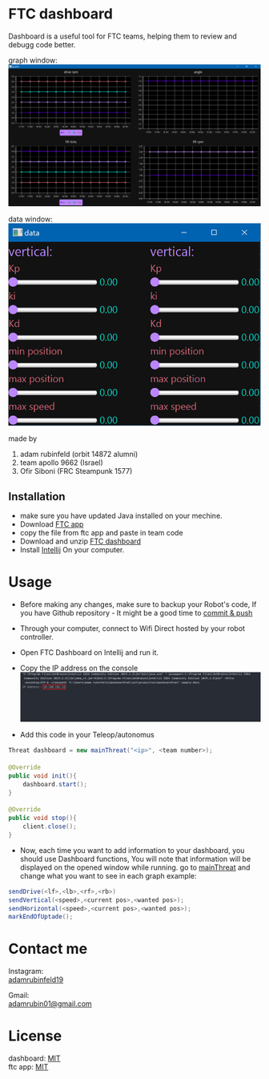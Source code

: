 # FTC dashboard
Dashboard is a useful tool for FTC teams, helping them to review and debugg code better.

graph window:  
![image2](/images/image2.png)  

data window:  
![image3](/images/image3.png)    


made by   
1. adam rubinfeld (orbit 14872 alumni)  
2. team apollo 9662 (Israel)
3. Ofir Siboni (FRC Steampunk 1577)



## Installation
- make sure you have updated Java installed on your mechine.
- Download [FTC app](https://github.com/adamrubinfeld/FTC-app)  
- copy the file from ftc app and paste in team code  
- Download and unzip [FTC dashboard](https://github.com/adamrubinfeld/Dashboard) 
- Install [Intellij](https://www.jetbrains.com/idea/download/#section=windows) On your computer. 


# Usage
- Before making any changes, make sure to backup your Robot's code, If you have Github repository - It might be a good time to [commit & push](https://readwrite.com/2013/10/02/github-for-beginners-part-2/)
- Through your computer, connect to Wifi Direct hosted by your robot controller.  
- Open FTC Dashboard on Intellij and run it.
- Copy the IP address on the console  
![image1](/images/image1.png)  

- Add this code in your Teleop/autonomus
```java
Threat dashboard = new mainThreat("<ip>", <team number>);

@Override
public void init(){
    dashboard.start();
}

@Override
public void stop(){
    client.close();
}
```
- Now, each time you want to add information to your dashboard, you should use Dashboard functions,
  You will note that information will be displayed on the opened window while running.
  go to [mainThreat](https://github.com/adamrubinfeld/FTC-app/blob/master/dashboardUtill/mainThreat.java) and change what you want to see in each graph
 example:
```java
sendDrive(<lf>,<lb>,<rf>,<rb>)
sendVertical(<speed>,<current pos>,<wanted pos>);
sendHorizontal(<speed>,<current pos>,<wanted pos>);
markEndOfUptade();
```
  

# Contact me
Instagram:  
[adamrubinfeld19](https://instagram.com/adamrubinfeld19?igshid=1d8lyv6hdvi601)

Gmail:  
[adamrubin01@gmail.com](mailto:adamrubin01@gmail.com)


# License
dashboard: [MIT](https://github.com/adamrubinfeld/Dashboard/blob/master/LICENSE)  
ftc app: [MIT](https://github.com/adamrubinfeld/FTC-app/blob/master/LICENSE)
